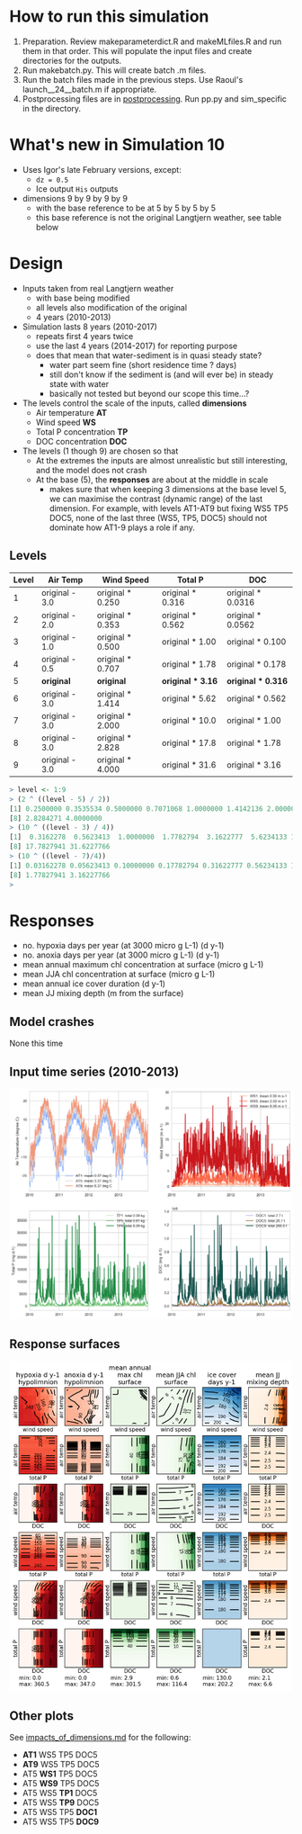# How to run this simulation

1. Preparation. Review makeparameterdict.R and makeMLfiles.R and run
   them in that order. This will populate the input files and create
   directories for the outputs. 
1. Run makebatch.py. This will create batch .m files.
1. Run the batch files made in the previous steps. Use Raoul's
   launch__24__batch.m if appropriate. 
1. Postprocessing files are in [postprocessing](postprocessing). Run
   pp.py and sim_specific in the directory. 

# What's new in Simulation 10

* Uses Igor's late February versions, except:
  * `dz = 0.5`
  * Ice output `His` outputs
* dimensions 9 by 9 by 9 by 9
  * with the base reference to be at 5 by 5 by 5 by 5
  * this base reference is not the original Langtjern weather, see
    table below

# Design

* Inputs taken from real Langtjern weather
  * with base being modified
  * all levels also modification of the original
  * 4 years (2010-2013)
* Simulation lasts 8 years (2010-2017)
  * repeats first 4 years twice
  * use the last 4 years (2014-2017) for reporting purpose
  * does that mean that water-sediment is in quasi steady state?
    * water part seem fine (short residence time ? days)
	* still don't know if the sediment is (and will ever be) in steady
      state with water
	* basically not tested but beyond our scope this time...?
* The levels control the scale of the inputs, called **dimensions**
  * Air temperature **AT**
  * Wind speed **WS**
  * Total P concentration **TP**
  * DOC concentration **DOC**
* The levels (1 though 9) are chosen so that
  * At the extremes the inputs are almost unrealistic but still
    interesting, and the model does not crash
  * At the base (5), the **responses** are about at the middle in
    scale
	  * makes sure that when keeping 3 dimensions at the base level 5,
        we can maximise the contrast (dynamic range) of the last
        dimension. For example, with levels AT1-AT9 but fixing WS5 TP5
        DOC5, none of the last three (WS5, TP5, DOC5) should not
        dominate how AT1-9 plays a role if any. 








## Levels

Level | Air Temp   | Wind Speed       | Total P             | DOC
--- | ------------ | ---------------- | ------------------- | -----------------
1 | original - 3.0 | original * 0.250 | original * 0.316    | original * 0.0316 
2 | original - 2.0 | original * 0.353 | original * 0.562    | original * 0.0562 
3 | original - 1.0 | original * 0.500 | original * 1.00     | original * 0.100 
4 | original - 0.5 | original * 0.707 | original * 1.78     | original * 0.178 
5 | **original**   | **original**     | **original * 3.16** | **original * 0.316** 
6 | original - 3.0 | original * 1.414 | original * 5.62     | original * 0.562 
7 | original - 3.0 | original * 2.000 | original * 10.0     | original * 1.00
8 | original - 3.0 | original * 2.828 | original * 17.8     | original * 1.78 
9 | original - 3.0 | original * 4.000 | original * 31.6     | original * 3.16 

```R
> level <- 1:9
> (2 ^ ((level - 5) / 2))
[1] 0.2500000 0.3535534 0.5000000 0.7071068 1.0000000 1.4142136 2.0000000
[8] 2.8284271 4.0000000
> (10 ^ ((level - 3) / 4))
[1]  0.3162278  0.5623413  1.0000000  1.7782794  3.1622777  5.6234133 10.0000000
[8] 17.7827941 31.6227766
> (10 ^ ((level - 7)/4))
[1] 0.03162278 0.05623413 0.10000000 0.17782794 0.31622777 0.56234133 1.00000000
[8] 1.77827941 3.16227766
>
```

# Responses

* no. hypoxia days per year (at 3000 micro g L-1) (d y-1)
* no. anoxia days per year (at 3000 micro g L-1) (d y-1)
* mean annual maximum chl concentration at surface (micro g L-1)
* mean JJA chl concentration at surface (micro g L-1)
* mean annual ice cover duration (d y-1)
* mean JJ mixing depth (m from the surface)

## Model crashes

None this time

## Input time series (2010-2013)

![](postprocessing/inputs/allinputs.png)

## Response surfaces 

![](postprocessing/RSver3.png)

## Other plots

See [impacts\_of\_dimensions.md](impacts_of_dimensions.md) for the following:
* **AT1** WS5 TP5 DOC5 
* **AT9** WS5 TP5 DOC5 
* AT5 **WS1** TP5 DOC5 
* AT5 **WS9** TP5 DOC5 
* AT5 WS5 **TP1** DOC5 
* AT5 WS5 **TP9** DOC5 
* AT5 WS5 TP5 **DOC1** 
* AT5 WS5 TP5 **DOC9** 

